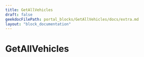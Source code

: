```yaml
---
title: GetAllVehicles
draft: false
geekdocFilePath: portal_blocks/GetAllVehicles/docs/extra.md
layout: "block_documentation"
---
```

# GetAllVehicles